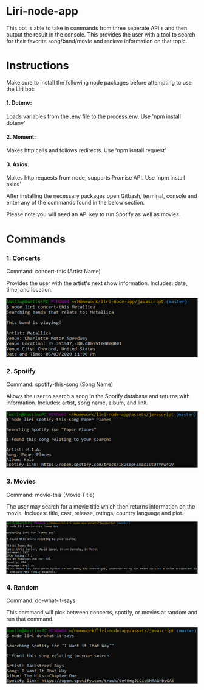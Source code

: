 # Liri-node-app

This bot is able to take in commands from three seperate API's and then output the result in the console. This provides the user
with a tool to search for their favorite song/band/movie and recieve information on that topic.

# Instructions

Make sure to install the following node packages before attempting to use the Liri bot:

#### 1. Dotenv:

Loads variables from the .env file to the process.env. Use 'npm install dotenv'

#### 2. Moment:

Makes http calls and follows redirects. Use 'npm isntall request'

#### 3. Axios:

Makes http requests from node, supports Promise API. Use 'npm install axios'

After installing the necessary packages open Gitbash, terminal, console and enter any of the commands found in the below section.

Please note you will need an API key to run Spotify as well as movies.

# Commands

### 1. Concerts

  Command: concert-this (Artist Name)
  
  Provides the user with the artist's next show information. Includes: date, time, and location.
  
  ![image of concerts](/assets/images/concert.png)
  
  ### 2. Spotify
  
  Command: spotify-this-song (Song Name)
  
  Allows the user to search a song in the Spotify database and returns with information. Includes: artist, song name, album, and link.
  
  ![image of concerts](/assets/images/spot-song.png)
  
  ### 3. Movies
  
  Command: movie-this (Movie Title)
  
  The user may search for a movie title which then returns information on the movie.
  Includes: title, cast, release, ratings, country language and plot.
  
  ![image of concerts](/assets/images/movies.png)
  
  ### 4. Random
  
  Command: do-what-it-says
  
  This command will pick between concerts, spotify, or movies at random and run that command.
  
  ![image of concerts](/assets/images/dowhat.png)

